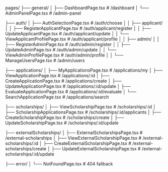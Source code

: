 pages/
├── general/
│   ├── DashboardPage.tsx              # /dashboard
│   └── AdminPanelPage.tsx             # /admin-panel

├── auth/
│   ├── AuthSelectionPage.tsx          # /auth/choose
│
│   ├── applicant/
│   │   ├── RegisterApplicantPage.tsx      # /auth/applicant/register
│   │   ├── UpdateApplicantPage.tsx        # /auth/applicant/update
│   │   └── ViewApplicantProfilePage.tsx   # /auth/applicant/profile
│
│   ├── admin/
│   │   ├── RegisterAdminPage.tsx         # /auth/admin/register
│   │   ├── UpdateAdminPage.tsx           # /auth/admin/update
│   │   └── ViewAdminProfilePage.tsx      # /auth/admin/profile
│
│   └── ManageUsersPage.tsx               # /admin/users

├── applications/
│   ├── MyApplicationsPage.tsx           # /applications/my
│   ├── ViewApplicationPage.tsx          # /applications/:id
│   ├── CreateApplicationPage.tsx        # /applications/create
│   ├── UpdateApplicationPage.tsx        # /applications/:id/update
│   ├── EvaluateApplicationPage.tsx      # /applications/:id/evaluate
│   └── SearchApplicationPage.tsx        # /applications/search

├── scholarships/
│   ├── ViewScholarshipPage.tsx              # /scholarships/:id
│   ├── ScholarshipApplicationsPage.tsx      # /scholarships/:id/applicants
│   ├── CreateScholarshipPage.tsx            # /scholarships/create
│   ├── UpdateScholarshipPage.tsx            # /scholarships/:id/update

├── externalScholarships/
│   ├── ExternalScholarshipsPage.tsx         # /external-scholarships
│   ├── ViewExternalScholarshipPage.tsx      # /external-scholarships/:id
│   ├── CreateExternalScholarshipPage.tsx    # /external-scholarships/create
│   ├── UpdateExternalScholarshipPage.tsx    # /external-scholarships/:id/update

├── error/
│   └── NotFoundPage.tsx                     # 404 fallback